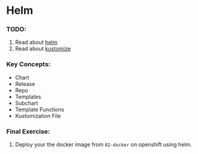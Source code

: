 # Helm

### TODO:

1. Read about [helm](https://letmegooglethat.com/?q=helm)
2. Read about [kustomize](https://kustomize.io/) 


### Key Concepts:
- Chart
- Release
- Repo 
- Templates
- Subchart
- Template Functions
- Kustomization File

### Final Exercise:
1. Deploy your the docker image from `02-docker` on openshift using helm.
